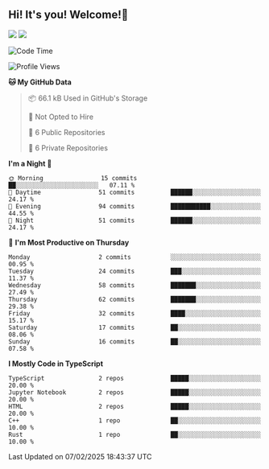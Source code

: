 ## Hi! It's you! Welcome!👋
<p align="left">
  <img src="https://github-readme-stats.vercel.app/api/top-langs/?username=Shanshuimei&theme=transparent&hide_border=true" />
  <img src="https://github-readme-stats.vercel.app/api/wakatime?username=Shanshuimei&theme=transparent&hide_border=true&layout=compact&langs_count=22" />
</p>

<!--START_SECTION:waka-->
![Code Time](http://img.shields.io/badge/Code%20Time-99%20hrs%2026%20mins-blue)

![Profile Views](http://img.shields.io/badge/Profile%20Views-8-blue)

**🐱 My GitHub Data** 

> 📦 66.1 kB Used in GitHub's Storage 
 > 
> 🚫 Not Opted to Hire
 > 
> 📜 6 Public Repositories 
 > 
> 🔑 6 Private Repositories 
 > 
**I'm a Night 🦉** 

```text
🌞 Morning                15 commits          ██░░░░░░░░░░░░░░░░░░░░░░░   07.11 % 
🌆 Daytime                51 commits          ██████░░░░░░░░░░░░░░░░░░░   24.17 % 
🌃 Evening                94 commits          ███████████░░░░░░░░░░░░░░   44.55 % 
🌙 Night                  51 commits          ██████░░░░░░░░░░░░░░░░░░░   24.17 % 
```
📅 **I'm Most Productive on Thursday** 

```text
Monday                   2 commits           ░░░░░░░░░░░░░░░░░░░░░░░░░   00.95 % 
Tuesday                  24 commits          ███░░░░░░░░░░░░░░░░░░░░░░   11.37 % 
Wednesday                58 commits          ███████░░░░░░░░░░░░░░░░░░   27.49 % 
Thursday                 62 commits          ███████░░░░░░░░░░░░░░░░░░   29.38 % 
Friday                   32 commits          ████░░░░░░░░░░░░░░░░░░░░░   15.17 % 
Saturday                 17 commits          ██░░░░░░░░░░░░░░░░░░░░░░░   08.06 % 
Sunday                   16 commits          ██░░░░░░░░░░░░░░░░░░░░░░░   07.58 % 
```


**I Mostly Code in TypeScript** 

```text
TypeScript               2 repos             █████░░░░░░░░░░░░░░░░░░░░   20.00 % 
Jupyter Notebook         2 repos             █████░░░░░░░░░░░░░░░░░░░░   20.00 % 
HTML                     2 repos             █████░░░░░░░░░░░░░░░░░░░░   20.00 % 
C++                      1 repo              ██░░░░░░░░░░░░░░░░░░░░░░░   10.00 % 
Rust                     1 repo              ██░░░░░░░░░░░░░░░░░░░░░░░   10.00 % 
```




 Last Updated on 07/02/2025 18:43:37 UTC
<!--END_SECTION:waka-->
